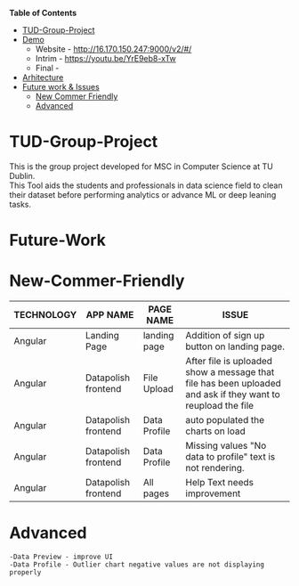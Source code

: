 <!-- START doctoc generated TOC please keep comment here to allow auto update -->
<!-- DON'T EDIT THIS SECTION, INSTEAD RE-RUN doctoc TO UPDATE -->
**Table of Contents**  

- [TUD-Group-Project](#tud-group-project)
- [Demo](#tud-group-project)
    - Website - http://16.170.150.247:9000/v2/#/
    - Intrim - https://youtu.be/YrE9eb8-xTw
    - Final - 
- [Arhitecture](#tud-group-project)
- [Future work & Issues](#Future-Work)
    - [New Commer Friendly](#New-Commer-Friendly)
    - [Advanced](#Advanced)

<!-- END doctoc generated TOC please keep comment here to allow auto update -->

# TUD-Group-Project

This is the group project developed for MSC in Computer Science at TU Dublin.
<br/>
    This Tool aids the students and professionals in data science field to clean their dataset before performing analytics or advance ML or deep leaning tasks.

# Future-Work

# New-Commer-Friendly



|  TECHNOLOGY |APP NAME   |PAGE NAME   |ISSUE   |
|---|---|---|---|
|   Angular| Landing Page  |  landing page |  Addition of sign up button on landing page. |
|  Angular |  Datapolish frontend | File Upload  | After file is uploaded show a message that file has been uploaded and ask if they want to reupload the file  |
|  Angular |  Datapolish frontend | Data Profile  |  auto populated the charts on load |
|  Angular |  Datapolish frontend | Data Profile  |  Missing values "No data to profile" text is not rendering. |
|  Angular |  Datapolish frontend | All pages  |  Help Text needs improvement |
    
    

# Advanced
    -Data Preview - improve UI
    -Data Profile - Outlier chart negative values are not displaying properly
